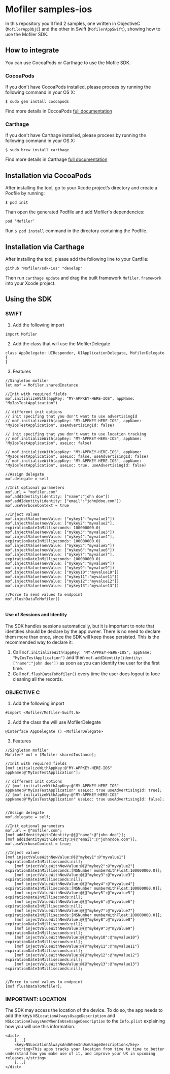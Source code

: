 # Mofiler samples-ios

In this repository you'll find 2 samples, one written in ObjectiveC (`MofilerAppObjC`) and the other in Swift (`MofilerAppSwift`), showing how to use the Mofiler SDK.

## How to integrate
You can use CocoaPods or Carthage to use the Mofile SDK.

### CocoaPods
If you don't have CocoaPods installed, please procees by running the following command in your OS X:

`$ sudo gem install cocoapods`

Find more details in CocoaPods <a href="https://cocoapods.org/" target="_blank"> full documentation</a>

### Carthage
If you don't have Carthage installed, please procees by running the following command in your OS X:

`$ sudo brew install carthage`

Find more details in Carthage <a href="https://github.com/Carthage/Carthage#installing-carthage" target="_blank"> full documentation</a>

## Installation via CocoaPods

After installing the tool, go to your Xcode project’s directory and create a Podfile by running:

`$ pod init`

Than open the generated Podfile and add Mofiler's dependencies:

`pod ‘Mofiler’`

Run `$ pod install` command in the directory containing the Podfile.

## Installation via Carthage
After installing the tool, please add the following line to your Cartfile:

`github "Mofiler/sdk-ios" "develop"`

Then run `carthage update` and drag the built framework `Mofiler.framework` into your Xcode project.

## Using the SDK

### SWIFT

1) Add the following import
```
import Mofiler
```

2) Add the class that will use the MofilerDelegate
```
class AppDelegate: UIResponder, UIApplicationDelegate, MofilerDelegate {
}
```

3) Features

```
//Singleton mofiler
let mof = Mofiler.sharedInstance

//Init with required fields        
mof.initializeWith(appKey: "MY-­APPKEY-­HERE-IOS", appName: "MyIosTestApplication")

// different init options
// init specifing that you don't want to use advertisingId        
// mof.initializeWith(appKey: "MY-­APPKEY-­HERE-IOS", appName: "MyIosTestApplication", useAdvertisingId: false)

// init specifing that you don't want to use location tracking
// mof.initializeWith(appKey: "MY-­APPKEY-­HERE-IOS", appName: "MyIosTestApplication", useLoc: false)

// mof.initializeWith(appKey: "MY-­APPKEY-­HERE-IOS", appName: "MyIosTestApplication", useLoc: false, useAdvertisingId: false)
// mof.initializeWith(appKey: "MY-­APPKEY-­HERE-IOS", appName: "MyIosTestApplication", useLoc: true, useAdvertisingId: false)

//Assign delegate
mof.delegate = self

//Init optional parameters
mof.url = "mofiler.com"
mof.addIdentity(identity: ["name":"john doe"])
mof.addIdentity(identity: ["email":"john@doe.com"])
mof.useVerboseContext = true
        
//Inject values
mof.injectValue(newValue: ["mykey1":"myvalue1"])
mof.injectValue(newValue: ["mykey2":"myvalue2"], expirationDateInMilliseconds: 100000000.0)
mof.injectValue(newValue: ["mykey3":"myvalue3"])
mof.injectValue(newValue: ["mykey4":"myvalue4"], expirationDateInMilliseconds: 100000000.0)
mof.injectValue(newValue: ["mykey5":"myvalue5"])
mof.injectValue(newValue: ["mykey6":"myvalue6"])
mof.injectValue(newValue: ["mykey7":"myvalue7"], expirationDateInMilliseconds: 100000000.0)
mof.injectValue(newValue: ["mykey8":"myvalue8"])
mof.injectValue(newValue: ["mykey9":"myvalue9"])
mof.injectValue(newValue: ["mykey10":"myvalue10"])
mof.injectValue(newValue: ["mykey11":"myvalue11"])
mof.injectValue(newValue: ["mykey12":"myvalue12"])
mof.injectValue(newValue: ["mykey13":"myvalue13"])
        
//Force to send values to endpoint
mof.flushDataToMofiler()


```

#### Use of Sessions and Identity

The SDK handles sessions automatically, but it is important to note that identities should be declare by the app owner. There is no need to declare them more than once, since the SDK will keep those persisted. This is the recommended way to declare it:

1. Call `mof.initializeWith(appKey: "MY-­APPKEY-­HERE-IOS", appName: "MyIosTestApplication")` and then `mof.addIdentity(identity: ["name":"john doe"])` as soon as you can identify the user for the first time.
2. Call `mof.flushDataToMofiler()` every time the user does logout to foce cleaning all the records.


### OBJECTIVE C

1) Add the following import
```
#import <Mofiler/Mofiler-Swift.h>
```

2) Add the class the will use MofilerDelegate
```
@interface AppDelegate () <MofilerDelegate>
```

3) Features
```
//Singleton mofiler
Mofiler* mof = [Mofiler sharedInstance];
    
//Init with required fields           
[mof initializeWithAppKey:@"MY-APPKEY-HERE-IOS" appName:@"MyIosTestApplication"];

// different init options
// [mof initializeWithAppKey:@"MY-APPKEY-HERE-IOS" appName:@"MyIosTestApplication" useLoc: true useAdvertisingId: true];
// [mof initializeWithAppKey:@"MY-APPKEY-HERE-IOS" appName:@"MyIosTestApplication" useLoc: true useAdvertisingId: false];


//Assign delegate 
mof.delegate = self;
    
//Init optional parameters
mof.url = @"mofiler.com";
[mof addIdentityWithIdentity:@{@"name":@"john doe"}];
[mof addIdentityWithIdentity:@{@"email":@"john@doe.com"}];
mof.useVerboseContext = true;
    
//Inject values
[mof injectValueWithNewValue:@{@"mykey1":@"myvalue1"} expirationDateInMilliseconds:nil];
    [mof injectValueWithNewValue:@{@"mykey2":@"myvalue2"} expirationDateInMilliseconds:[NSNumber numberWithFloat:100000000.0]];
    [mof injectValueWithNewValue:@{@"mykey3":@"myvalue3"} expirationDateInMilliseconds:nil];
    [mof injectValueWithNewValue:@{@"mykey4":@"myvalue4"} expirationDateInMilliseconds:[NSNumber numberWithFloat:100000000.0]];
    [mof injectValueWithNewValue:@{@"mykey5":@"myvalue5"} expirationDateInMilliseconds:nil];
    [mof injectValueWithNewValue:@{@"mykey6":@"myvalue6"} expirationDateInMilliseconds:nil];
    [mof injectValueWithNewValue:@{@"mykey7":@"myvalue7"} expirationDateInMilliseconds:[NSNumber numberWithFloat:100000000.0]];
    [mof injectValueWithNewValue:@{@"mykey8":@"myvalue8"} expirationDateInMilliseconds:nil];
    [mof injectValueWithNewValue:@{@"mykey9":@"myvalue9"} expirationDateInMilliseconds:nil];
    [mof injectValueWithNewValue:@{@"mykey10":@"myvalue10"} expirationDateInMilliseconds:nil];
    [mof injectValueWithNewValue:@{@"mykey11":@"myvalue11"} expirationDateInMilliseconds:nil];
    [mof injectValueWithNewValue:@{@"mykey12":@"myvalue12"} expirationDateInMilliseconds:nil];
    [mof injectValueWithNewValue:@{@"mykey13":@"myvalue13"} expirationDateInMilliseconds:nil];


//Force to send values to endpoint  
[mof flushDataToMofiler];
```

### IMPORTANT: LOCATION 

The SDK may access the location of the device. To do so, the app needs to add the keys `NSLocationAlwaysUsageDescription` and `NSLocationAlwaysAndWhenInUseUsageDescription` to the `Info.plist` explaining how you will use this information.


```
<dict>
    [...]
    <key>NSLocationAlwaysAndWhenInUseUsageDescription</key>
    <string>This apps tracks your location from time to time to better understand how you make use of it, and improve your UX in upcoming releases.</string>
    [...]
</dict>
```


